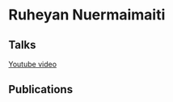 # Ruheyan Nuermaimaiti

## Talks

[Youtube video](https://www.youtube.com/watch?v=GlT3H774qL8)

## Publications

